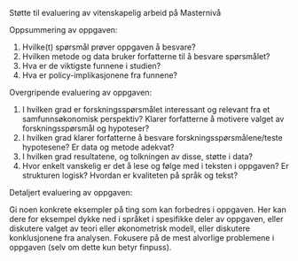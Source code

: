 Støtte til evaluering av vitenskapelig arbeid på Masternivå

Oppsummering av oppgaven:
1.	Hvilke(t) spørsmål prøver oppgaven å besvare?
2.	Hvilken metode og data bruker forfatterne til å besvare spørsmålet?
3.	Hva er de viktigste funnene i studien?
4.	Hva er policy-implikasjonene fra funnene?

Overgripende evaluering av oppgaven:

1.	I hvilken grad er forskningsspørsmålet interessant og relevant fra et samfunnsøkonomisk perspektiv? Klarer forfatterne å motivere valget av forskningsspørsmål og hypoteser?
2.	I hvilken grad klarer forfatterne å besvare forskningsspørsmålene/teste hypotesene? Er data og metode adekvat?
3.	I hvilken grad resultatene, og tolkningen av disse, støtte i data?
4.	Hvor enkelt vanskelig er det å lese og følge med i teksten i oppgaven? Er strukturen logisk? Hvordan er kvaliteten på språk og tekst?

Detaljert evaluering av oppgaven:

Gi noen konkrete eksempler på ting som kan forbedres i oppgaven. Her kan dere for eksempel dykke ned i språket i spesifikke deler av oppgaven, eller diskutere valget av teori eller økonometrisk modell, eller diskutere konklusjonene fra analysen. Fokusere på de mest alvorlige problemene i oppgaven (selv om dette kun betyr finpuss). 

